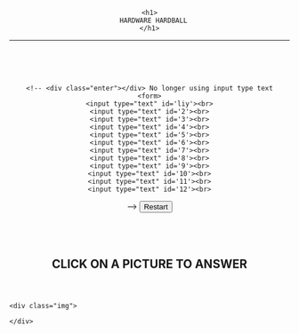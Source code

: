 
<!DOCTYPE html>
<html lang="en">
<head>
  <meta charset="UTF-8">
  <meta http-equiv="X-UA-Compatible" content="IE=edge">
  <meta name="viewport" content="width=device-width, initial-scale=1.0">
  
  <link href="https://fonts.googleapis.com/css2?family=Electrolize&display=swap" rel="stylesheet">
  <link rel="stylesheet" type="text/css" href="styles/style.css"/>

  <!-- <script src="project_zero/jquery-3.2.1.min.js"></script> -->
  <script
 	src="https://code.jquery.com/jquery-3.2.1.min.js"
 	integrity="sha256-hwg4gsxgFZhOsEEamdOYGBf13FyQuiTwlAQgxVSNgt4="
 	crossorigin="anonymous"
></script>
  <!-- Main JS -->
  <script type="text/javascript" src="scripts/app.js" defer ></script>
  <title>Document</title>
</head>
<body>
  
  <header>
    
    <h1>
      HARDWARE HARDBALL
    </h1>

 <hr>
 <br>
 <br>
 <br>
    

    <!-- <div class="enter"></div> No longer using input type text
    <form>
    <input type="text" id='liy'><br>
    <input type="text" id='2'><br>
    <input type="text" id='3'><br>
    <input type="text" id='4'><br>
    <input type="text" id='5'><br>
    <input type="text" id='6'><br>
    <input type="text" id='7'><br>
    <input type="text" id='8'><br>
    <input type="text" id='9'><br>
    <input type="text" id='10'><br>
    <input type="text" id='11'><br>
    <input type="text" id='12'><br>
  </form> -->
 <button id='btn'>Restart</button>

 <br>
 <br>
 <br>
 <br>

 <h2>CLICK ON A PICTURE TO ANSWER</h2>
    
  </header>
  
  <nav>
    
    
<!--     <div class="wordbank"> //excluded word bank to add moderate complexity
    <ul>
        <li >MOTHERBOARD</li>
        <li>POWER SUPPLY UNIT</li>
        <li>RAM</li>
        <li>PROCESSOR</li>
        <li>DRIVE</li>
        <li>HEATSINK</li>
       
        
        
      </ul>
      
     <ul >
        <li>MONITOR</li>
        <li>MOUSE</li>
        <li>KEYBOARD</li>
        <li>CASE</li>
        <li>GRAPHIC PROCESSING UNIT</li>
        <li>COOLER</li>
        
    </ul>
    </div>
    <h2>Use the word bank above to match to term with the computer hardware</h2> -->
   </nav>
  
  <main>
    
    
    
    
    <div class="img">
      
 <div id="item1" onclick="hell(1)" ></div>
<div id="item2" onclick="hell(2)"></div>
<div id="item3"onclick="hell(3)"></div>
<div id="item4"onclick="hell(4)"> </div>
<div id="item5"onclick="hell(5)"></div>
<div id="item6"onclick="hell(6)"> </div>
<div id="item7"onclick="hell(7)"></div>
<div id="item8"onclick="hell(8)"></div>
<div id="item9"onclick="hell(9)"></div>
<div id="item10"onclick="hell(10)"></div>
<div id="item11"onclick="hell(11)"></div>
<div id="item12"onclick="hell(12)"></div>
      
    </div>
    
  </main>
  
  
   	
</body>
</html>
